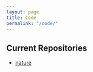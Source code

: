 ```yaml
---
layout: page
title: Code
permalink: "/code/"
---
```


## Current Repositories

- [nature](/code/nature)
